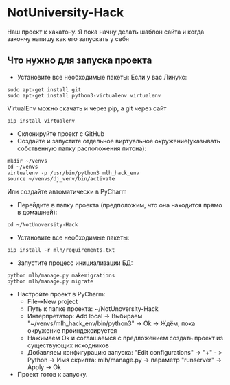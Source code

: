 # NotUniversity-Hack

Наш проект к хакатону. Я пока начну делать шаблон сайта и когда закончу напишу как его запускать у себя


Что нужно для запуска проекта
-------------

- Установите все необходимые пакеты:
Если у вас Линукс:
```
sudo apt-get install git
sudo apt-get install python3-virtualenv virtualenv  
```
VirtualEnv можно скачать и через pip, а git через сайт
```
pip install virtualenv
```

- Склонируйте проект с GitHub
- Создайте и запустите отдельное виртуальное окружение(указывать собственную папку расположения питона):
```
mkdir ~/venvs
cd ~/venvs
virtualenv -p /usr/bin/python3 mlh_hack_env
source ~/venvs/dj_venv/bin/activate
```
Или создайте автоматически в PyCharm
- Перейдите в папку проекта (предположим, что она находится прямо в домашней): 
```
cd ~/NotUnoversity-Hack
```
- Установите все необходимые пакеты: 
```
pip install -r mlh/requirements.txt
```
- Запустите процесс инициализации БД: 
```
python mlh/manage.py makemigrations
python mlh/manage.py migrate
```

- Настройте проект в PyCharm:
  - File->New project
  - Путь к папке проекта: ~/NotUnoversity-Hack
  - Интерпретатор: Add local -> Выбираем "~/venvs/mlh_hack_env/bin/python3" -> Ok -> Ждём, пока окружение проиндексируется
  - Нажимаем Ok и соглашаемся с предложением создать проект из существующих исходников
  - Добавляем конфигурацию запуска: "Edit configurations" -> "+" - > Python -> Имя скрипта: mlh/manage.py -> параметр "runserver" -> Apply -> Ok
- Проект готов к запуску.
